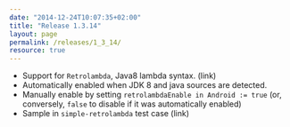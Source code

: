 ```yaml
---
date: "2014-12-24T10:07:35+02:00"
title: "Release 1.3.14"
layout: page
permalink: /releases/1_3_14/
resource: true
---
```




* Support for `Retrolambda`, Java8 lambda syntax. (link)
* Automatically enabled when JDK 8 and java sources are detected.
* Manually enable by setting `retrolambdaEnable in Android := true` (or, conversely, `false` to disable if it was automatically enabled)
* Sample in `simple-retrolambda` test case (link)
